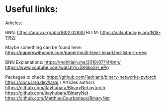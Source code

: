 # Useful links:

Articles:

BNN: https://arxiv.org/abs/1602.02830
BLLM: https://aclanthology.org/N18-1192/

Maybe something can be found here: https://paperswithcode.com/paper/multi-level-binarized-lstm-in-eeg

BNN Explanations:
https://mohitjain.me/2018/07/14/bnn/
https://www.youtube.com/watch?v=5K6ko3H_ePg

Packages to check:
https://github.com/1adrianb/binary-networks-pytorch
https://docs.larq.dev/larq/
\/ Articles authors
https://github.com/itayhubara/BinaryNet.pytorch
https://github.com/itayhubara/BinaryNet
https://github.com/MatthieuCourbariaux/BinaryNet
